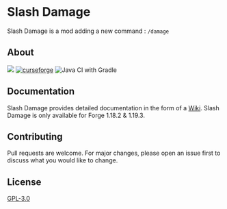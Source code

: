 # Slash Damage #

Slash Damage is a mod adding a new command : `/damage`

## About
[![](https://jitpack.io/v/Max094Reikeb/Slash-Damage.svg)](https://jitpack.io/#Max094Reikeb/Slash-Damage)
[![curseforge](http://cf.way2muchnoise.eu/versions/631237.svg)](https://www.curseforge.com/minecraft/mc-mods/slash-damage)
![Java CI with Gradle](https://github.com/Max094Reikeb/Slash-Damage/workflows/Java%20CI%20with%20Gradle/badge.svg?branch=1.18.2-FORGE)

## Documentation
Slash Damage provides detailed documentation in the form of a [Wiki](https://max094reikeb.gitbook.io/slash-damage/). Slash Damage is only available for Forge 1.18.2 & 1.19.3.

## Contributing
Pull requests are welcome. For major changes, please open an issue first to discuss what you would like to change.

## License
[GPL-3.0](https://opensource.org/licenses/GPL-3.0)
